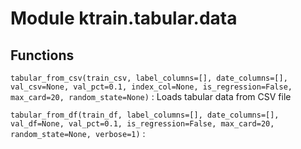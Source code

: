 Module ktrain.tabular.data
==========================

Functions
---------

    
`tabular_from_csv(train_csv, label_columns=[], date_columns=[], val_csv=None, val_pct=0.1, index_col=None, is_regression=False, max_card=20, random_state=None)`
:   Loads tabular data from CSV file

    
`tabular_from_df(train_df, label_columns=[], date_columns=[], val_df=None, val_pct=0.1, is_regression=False, max_card=20, random_state=None, verbose=1)`
: